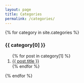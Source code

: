 ```yaml
---
layout: page
title: Categories
permalink: /categories/
---
```


{% for category in site.categories %}
  <h3>{{ category[0] }}</h3>
  <ol>
    {% for post in category[1] %}
      <li><a href="{{ post.url }}">{{ post.title }}</a></li>
    {% endfor %}
  </ol>
{% endfor %}
